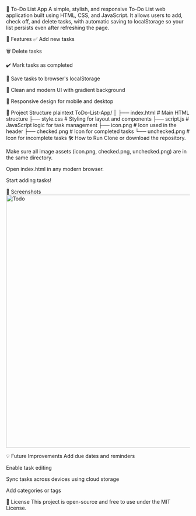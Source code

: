 📝 To-Do List App
A simple, stylish, and responsive To-Do List web application built using HTML, CSS, and JavaScript. It allows users to add, check off, and delete tasks, with automatic saving to localStorage so your list persists even after refreshing the page.

🚀 Features
✅ Add new tasks

🗑️ Delete tasks

✔️ Mark tasks as completed

💾 Save tasks to browser's localStorage

🎨 Clean and modern UI with gradient background

📱 Responsive design for mobile and desktop

📂 Project Structure
plaintext
ToDo-List-App/
│
├── index.html       # Main HTML structure
├── style.css        # Styling for layout and components
├── script.js        # JavaScript logic for task management
├── icon.png         # Icon used in the header
├── checked.png      # Icon for completed tasks
└── unchecked.png    # Icon for incomplete tasks
🛠️ How to Run
Clone or download the repository.

Make sure all image assets (icon.png, checked.png, unchecked.png) are in the same directory.

Open index.html in any modern browser.

Start adding tasks!

📸 Screenshots
<img width="1342" height="691" alt="Todo" src="https://github.com/user-attachments/assets/ed5cebd3-775b-472e-a8bb-9d396e43d4ad" />


💡 Future Improvements
Add due dates and reminders

Enable task editing

Sync tasks across devices using cloud storage

Add categories or tags

📃 License
This project is open-source and free to use under the MIT License.
